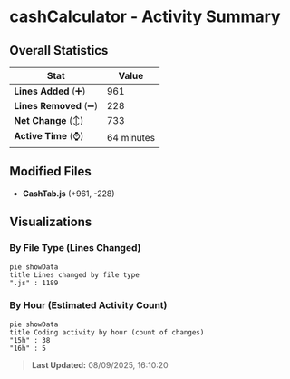 # cashCalculator - Activity Summary 

## Overall Statistics

| Stat                   | Value                                                             |
| ---------------------- | ----------------------------------------------------------------- |
| **Lines Added** (➕)   | 961                                          |
| **Lines Removed** (➖) | 228                                        |
| **Net Change** (↕)    | 733                |
| **Active Time** (⌚)   | 64 minutes |


## Modified Files
- **CashTab.js** (+961, -228)

## Visualizations

### By File Type (Lines Changed)

```mermaid
pie showData
title Lines changed by file type
".js" : 1189
```

### By Hour (Estimated Activity Count)

```mermaid
pie showData
title Coding activity by hour (count of changes)
"15h" : 38
"16h" : 5
```


> **Last Updated:** 08/09/2025, 16:10:20